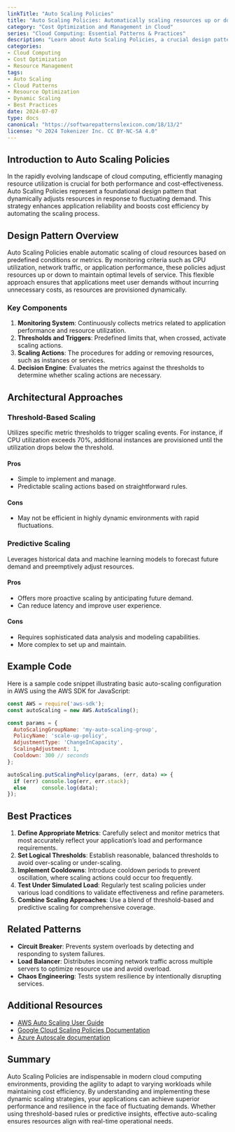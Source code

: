 ```yaml
---
linkTitle: "Auto Scaling Policies"
title: "Auto Scaling Policies: Automatically scaling resources up or down based on demand."
category: "Cost Optimization and Management in Cloud"
series: "Cloud Computing: Essential Patterns & Practices"
description: "Learn about Auto Scaling Policies, a crucial design pattern for dynamically adjusting cloud resources based on real-time demand, optimizing cost, and performance."
categories:
- Cloud Computing
- Cost Optimization
- Resource Management
tags:
- Auto Scaling
- Cloud Patterns
- Resource Optimization
- Dynamic Scaling
- Best Practices
date: 2024-07-07
type: docs
canonical: "https://softwarepatternslexicon.com/18/13/2"
license: "© 2024 Tokenizer Inc. CC BY-NC-SA 4.0"
---
```


## Introduction to Auto Scaling Policies

In the rapidly evolving landscape of cloud computing, efficiently managing resource utilization is crucial for both performance and cost-effectiveness. Auto Scaling Policies represent a foundational design pattern that dynamically adjusts resources in response to fluctuating demand. This strategy enhances application reliability and boosts cost efficiency by automating the scaling process.

## Design Pattern Overview

Auto Scaling Policies enable automatic scaling of cloud resources based on predefined conditions or metrics. By monitoring criteria such as CPU utilization, network traffic, or application performance, these policies adjust resources up or down to maintain optimal levels of service. This flexible approach ensures that applications meet user demands without incurring unnecessary costs, as resources are provisioned dynamically.

### Key Components

1. **Monitoring System**: Continuously collects metrics related to application performance and resource utilization.
2. **Thresholds and Triggers**: Predefined limits that, when crossed, activate scaling actions.
3. **Scaling Actions**: The procedures for adding or removing resources, such as instances or services.
4. **Decision Engine**: Evaluates the metrics against the thresholds to determine whether scaling actions are necessary.

## Architectural Approaches

### Threshold-Based Scaling

Utilizes specific metric thresholds to trigger scaling events. For instance, if CPU utilization exceeds 70%, additional instances are provisioned until the utilization drops below the threshold.

#### Pros
- Simple to implement and manage.
- Predictable scaling actions based on straightforward rules.

#### Cons
- May not be efficient in highly dynamic environments with rapid fluctuations.

### Predictive Scaling

Leverages historical data and machine learning models to forecast future demand and preemptively adjust resources.

#### Pros
- Offers more proactive scaling by anticipating future demand.
- Can reduce latency and improve user experience.

#### Cons
- Requires sophisticated data analysis and modeling capabilities.
- More complex to set up and maintain.

## Example Code

Here is a sample code snippet illustrating basic auto-scaling configuration in AWS using the AWS SDK for JavaScript:

```javascript
const AWS = require('aws-sdk');
const autoScaling = new AWS.AutoScaling();

const params = {
  AutoScalingGroupName: 'my-auto-scaling-group',
  PolicyName: 'scale-up-policy',
  AdjustmentType: 'ChangeInCapacity',
  ScalingAdjustment: 1,
  Cooldown: 300 // seconds
};

autoScaling.putScalingPolicy(params, (err, data) => {
  if (err) console.log(err, err.stack);
  else     console.log(data);
});
```

## Best Practices

1. **Define Appropriate Metrics**: Carefully select and monitor metrics that most accurately reflect your application’s load and performance requirements.
2. **Set Logical Thresholds**: Establish reasonable, balanced thresholds to avoid over-scaling or under-scaling.
3. **Implement Cooldowns**: Introduce cooldown periods to prevent oscillation, where scaling actions could occur too frequently.
4. **Test Under Simulated Load**: Regularly test scaling policies under various load conditions to validate effectiveness and refine parameters.
5. **Combine Scaling Approaches**: Use a blend of threshold-based and predictive scaling for comprehensive coverage.

## Related Patterns

- **Circuit Breaker**: Prevents system overloads by detecting and responding to system failures.
- **Load Balancer**: Distributes incoming network traffic across multiple servers to optimize resource use and avoid overload.
- **Chaos Engineering**: Tests system resilience by intentionally disrupting services.

## Additional Resources

- [AWS Auto Scaling User Guide](https://docs.aws.amazon.com/autoscaling/index.html)
- [Google Cloud Scaling Policies Documentation](https://cloud.google.com/compute/docs/autoscaler/)
- [Azure Autoscale documentation](https://docs.microsoft.com/en-us/azure/azure-monitor/autoscale/autoscale-overview)

## Summary

Auto Scaling Policies are indispensable in modern cloud computing environments, providing the agility to adapt to varying workloads while maintaining cost efficiency. By understanding and implementing these dynamic scaling strategies, your applications can achieve superior performance and resilience in the face of fluctuating demands. Whether using threshold-based rules or predictive insights, effective auto-scaling ensures resources align with real-time operational needs.

